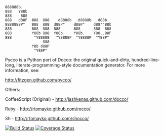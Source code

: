 ```
888888b.
888   Y88b
888    888
888   d88P  888  888   .d8888b  .d8888b  .d88b.
8888888P"   888  888  d88P"    d88P"    d88""88b
888         888  888  888      888      888  888
888         Y88b 888  Y88b.    Y88b.    Y88..88P
888          "Y88888   "Y8888P  "Y8888P  "Y88P"
                 888
            Y8b d88P
             "Y88P"
```

Pycco is a Python port of Docco: the original quick-and-dirty, hundred-line-
long, literate-programming-style documentation generator. For more information,
see:

http://fitzgen.github.com/pycco/

Others:

CoffeeScript (Original) - http://jashkenas.github.com/docco/

Ruby - http://rtomayko.github.com/rocco/

Sh - http://rtomayko.github.com/shocco/

[![Build Status](https://travis-ci.org/subsetpark/pycco.svg?branch=hypothesis)](https://travis-ci.org/subsetpark/pycco)
[![Coverage Status](https://coveralls.io/repos/subsetpark/pycco/badge.svg?branch=hypothesis&service=github)](https://coveralls.io/github/subsetpark/pycco?branch=hypothesis)
